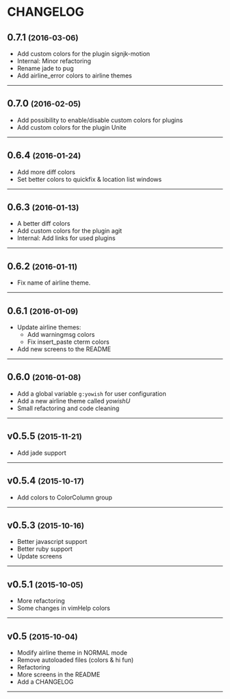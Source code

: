 CHANGELOG
=========

0.7.1 <small>(2016-03-06)</small>
------------------------------

* Add custom colors for the plugin signjk-motion
* Internal: Minor refactoring
* Rename jade to pug
* Add airline_error colors to airline themes

------------------------------

0.7.0 <small>(2016-02-05)</small>
------------------------------

* Add possibility to enable/disable custom colors for plugins
* Add custom colors for the plugin Unite

------------------------------

0.6.4 <small>(2016-01-24)</small>
------------------------------

* Add more diff colors
* Set better colors to quickfix & location list windows

------------------------------

0.6.3 <small>(2016-01-13)</small>
------------------------------

* A better diff colors
* Add custom colors for the plugin agit
* Internal: Add links for used plugins

------------------------------

0.6.2 <small>(2016-01-11)</small>
------------------------------

* Fix name of airline theme.

------------------------------

0.6.1 <small>(2016-01-09)</small>
------------------------------

* Update airline themes:
	- Add warningmsg colors
	- Fix insert_paste cterm colors
* Add new screens to the README

------------------------------

0.6.0 <small>(2016-01-08)</small>
------------------------------

* Add a global variable `g:yowish` for user configuration
* Add a new airline theme called *yowishU*
* Small refactoring and code cleaning

------------------------------

v0.5.5 <small>(2015-11-21)</small>
------------------------------

* Add jade support

------------------------------

v0.5.4 <small>(2015-10-17)</small>
------------------------------

* Add colors to ColorColumn group

------------------------------

v0.5.3 <small>(2015-10-16)</small>
------------------------------

* Better javascript support
* Better ruby support
* Update screens

------------------------------

v0.5.1 <small>(2015-10-05)</small>
------------------------------

* More refactoring
* Some changes in vimHelp colors

------------------------------

v0.5 <small>(2015-10-04)</small>
------------------------------

* Modify airline theme in NORMAL mode
* Remove autoloaded files (colors & hi fun)
* Refactoring
* More screens in the README
* Add a CHANGELOG

------------------------------
